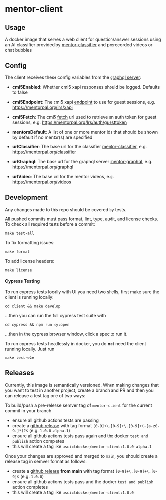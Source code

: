 mentor-client
==================

Usage
-----

A docker image that serves a web client for question/answer sessions using an AI classifier provided by [mentor-classifier](https://github.com/mentorpal/mentor-classifier) and prerecorded videos or chat bubbles


Config
---------

The client receives these config variables from the [graphql server](https://github.com/mentorpal/mentor-graphql):

- **cmi5Enabled**: Whether cmi5 xapi responses should be logged. Defaults to false

- **cmi5Endpoint**: The cmi5 xapi [endpoint](https://github.com/AICC/CMI-5_Spec_Current/blob/quartz/cmi5_spec.md#81-launch-method) to use for guest sessions, e.g. https://mentorpal.org/lrs/xapi

- **cmi5Fetch**: The cmi5 [fetch](https://github.com/AICC/CMI-5_Spec_Current/blob/quartz/cmi5_spec.md#81-launch-method) url used to retrieve an auth token for guest sessions, e.g. https://mentorpal.org/lrs/auth/guesttoken

- **mentorsDefault**: A list of one or more mentor ids that should be shown by default if no mentor(s) are specified

- **urlClassifier**: The base url for the classifier [mentor-classifier](https://github.com/mentorpal/mentor-classifier), e.g. https://mentorpal.org/classifier

- **urlGraphql**: The base url for the graphql server [mentor-graphql](https://github.com/mentorpal/mentor-classifier), e.g. https://mentorpal.org/graphql

- **urlVideo**: The base url for the mentor videos, e.g. https://mentorpal.org/videos


Development
-----------

Any changes made to this repo should be covered by tests.

All pushed commits must pass format, lint, type, audit, and license checks. To check all required tests before a commit:

```
make test-all
```

To fix formatting issues:

```
make format
```

To add license headers:

```
make license
```

#### Cypress Testing

To run cypress tests locally with UI you need two shells, first make sure the client is running locally:

```
cd client && make develop
```

...then you can run the full cypress test suite with

```
cd cypress && npm run cy:open
```

...then in the cypress browser window, click a spec to run it.

To run cypress tests headlessly in docker, you do **not** need the client running locally. Just run:

```
make test-e2e
```

Releases
--------

Currently, this image is semantically versioned. When making changes that you want to test in another project, create a branch and PR and then you can release a test tag one of two ways:

To build/push a pre-release semver tag of `mentor-client` for the current commit in your branch

- ensure all github actions tests are passing
- create a [github release](https://github.com/ICTLearningSciences/mentor-client/releases/new) with tag format `[0-9]+\.[0-9]+\.[0-9]+(-[a-z0-9.]*)?$` (e.g. `1.0.0-alpha.1`)
- ensure all github actions tests pass again and the docker `test and publish` action completes
- this will create a tag like `uscictdocker/mentor-client:1.0.0-alpha.1`

Once your changes are approved and merged to `main`, you should create a release tag in semver format as follows:

- create a [github release](https://github.com/ICTLearningSciences/mentor-client/releases/new) **from main** with tag format `[0-9]+\.[0-9]+\.[0-9]$` (e.g. `1.0.0`)
- ensure all github actions tests pass and the docker `test and publish` action completes
- this will create a tag like `uscictdocker/mentor-client:1.0.0`
